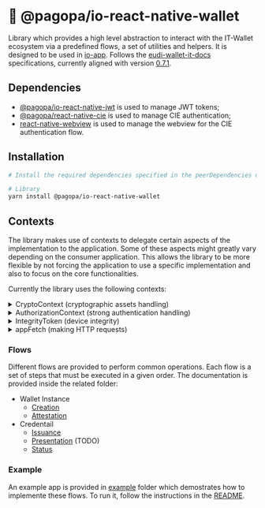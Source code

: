 # 🪪 @pagopa/io-react-native-wallet

Library which provides a high level abstraction to interact with the IT-Wallet ecosystem via a predefined flows, a set of utilities and helpers. It is designed to be used in [io-app](https://github.com/pagopa/io-app).
Follows the [eudi-wallet-it-docs](https://github.com/italia/eudi-wallet-it-docs) specifications, currently aligned with version [0.7.1](https://github.com/italia/eudi-wallet-it-docs/releases/tag/0.7.1).

## Dependencies

- [@pagopa/io-react-native-jwt](https://github.com/pagopa/io-react-native-jwt) is used to manage JWT tokens;
- [@pagopa/react-native-cie](https://github.com/pagopa/io-cie-sdk) is used to manage CIE authentication;
- [react-native-webview](https://github.com/react-native-webview/react-native-webview) is used to manage the webview for the CIE authentication flow.

## Installation

```sh
# Install the required dependencies specified in the peerDependencies of the package.json

# Library
yarn install @pagopa/io-react-native-wallet
```

## Contexts

The library makes use of contexts to delegate certain aspects of the implementation to the application. Some of these aspects might greatly vary depending on the consumer application. This allows the library to be more flexible by not forcing the application to use a specific implementation and also to focus on the core functionalities.

Currently the library uses the following contexts:

<details>
  <summary>CryptoContext (cryptographic assets handling)</summary>

User flows implementions make use of tokens signed using asymmetric key pairs. Such cryptographic keys are managed by the device according to its specifications. It's not the intention of this package to handle such cryptographic assets and their peculiarities; instead, an handy interface is used to provide the right abstraction to allow responsibilities segregation:

- The application knows who to generate/store/delete keys;
- The package knows when and where to use them.

The interface is `CryptoContext` inherited from the `@pagopa/io-react-native-jwt` package:

The suggested library to manage cryptographic assets is [io-react-native-crypto](https://github.com/pagopa/io-react-native-crypto).

```ts
export interface CryptoContext {
  /**
   * Retrieves the public key to be used in this context.
   * MUST be the same key at every invocation.
   * @returns The public key to be used
   * @throws If no keys are found
   */
  getPublicKey: () => Promise<JWK>;
  /**
   * Produce a cryptographic signature for a given value.
   * The signature MUST be produced using the private key paired with the public retrieved by getPublicKey()
   * @param value The value to be signed
   * @returns The signature
   * @throws If no keys are found
   */
  getSignature: (value: string) => Promise<string>;
}
```

This package provides an helper to build a `CryptoContext` object bound to a given key tag

```ts
import { createCryptoContextFor } from "@pagopa/io-react-native-wallet";

const ctx = createCryptoContextFor("my-tag");
```

The

**Be sure the key for `my-tag` already exists.**

</details>

<details>
  <summary>AuthorizationContext (strong authentication handling)</summary>

Whenever a strong authentication is required, the library asks the consumer application to provide a way to perform the user authentication. This is done by providing a AuthenticationContext object formed as follows:

```ts
/**
 * Context for authorization during the {@link 03-start-user-authorization.ts} phase.
 * It consists of a single method to identify the user which takes a URL and a redirect schema as input.
 * Once the authorization is completed and the URL calls the redirect schema, the method should return the redirect URL.
 */
export interface AuthorizationContext {
  authorize: (url: string, redirectSchema: string) => Promise<string>;
}
```

The authorize function is called with the URL to be opened and the schema to be used to redirect the user back to the application. The function should return a promise that resolves with the URL that the user has been redirected to.
An example using the package [io-react-native-wallet-login-utils](https://github.com/pagopa/io-react-native-login-utils) is shown below:

```ts
import { type AuthorizationContext } from "@pagopa/io-react-native-wallet";
import { openAuthenticationSession } from "@pagopa/io-react-native-login-utils";

const authorizationContext: AuthorizationContext = {
  authorize: openAuthenticationSession,
};
```

The suggested library to manage authorizations is [io-react-native-login-utils](https://github.com/pagopa/io-react-native-login-utils).

</details>

<details>
  <summary>IntegrityToken (device integrity)</summary>

In order to ensure the integrity of the device, the library asks the consumer application to provide a way to generate a token that can be used to verify the device integrity. This is done by providing an IntegrityToken object formed as follows:

```ts
/**
 * Interface for the integrity context which provides the necessary functions to interact with the integrity service.
 * The functions are platform specific and must be implemented in the platform specific code.
 * getHardwareKeyTag: returns the hardware key tag in a url safe format (e.g. base64url).
 * getAttestation: requests the attestation from the integrity service.
 * getHardwareSignatureWithAuthData: signs the clientData and returns the signature with the authenticator data.
 */
export interface IntegrityContext {
  getHardwareKeyTag: () => string;
  getAttestation: (nonce: string) => Promise<string>;
  getHardwareSignatureWithAuthData: (
    clientData: string
  ) => Promise<HardwareSignatureWithAuthData>;
}
```

Usually this is achieved by using [Google Play Integrity API](https://developer.android.com/google/play/integrity/overview) and [Key Attestation](https://developer.android.com/privacy-and-security/security-key-attestation) on Android, [DCAppAttestService](https://developer.apple.com/documentation/devicecheck/establishing-your-app-s-integrity) on iOS.

The suggested library to manage integrity is [io-react-native-integrity](https://github.com/pagopa/io-react-native-integrity).

</details>

<details>
  <summary>appFetch (making HTTP requests)</summary>

This package is compatibile with any http client which implements [Fetch API](https://developer.mozilla.org/en-US/docs/Web/API/Fetch_API). Functions that makes http requests allow for an optional `appFetch` parameter to provide a custom http client implementation. If not provided, the built-in implementation on the runtime is used.

</details>

### Flows

Different flows are provided to perform common operations. Each flow is a set of steps that must be executed in a given order. The documentation is provided inside the related folder:

- Wallet Instance
  - [Creation](./src/wallet-instance/README.md)
  - [Attestation](./src/wallet-instance-attestation/README.md)
- Credentail
  - [Issuance](./src/credential/issuance/README.md)
  - [Presentation](./src/credential/presentation/README.md) (TODO)
  - [Status](./src/credential/status/README.md)

### Example

An example app is provided in [example](./example) folder which demostrates how to implemente these flows. To run it, follow the instructions in the [README](./example/README.md).
